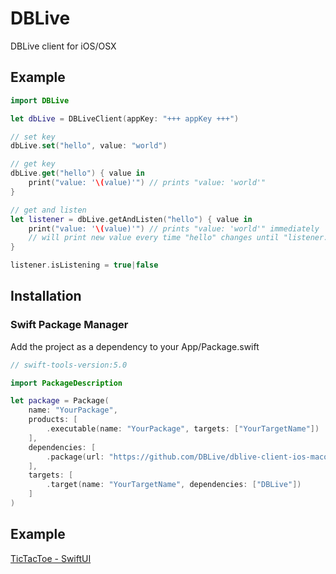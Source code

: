# DBLive
DBLive client for iOS/OSX

## Example
```swift
import DBLive

let dbLive = DBLiveClient(appKey: "+++ appKey +++")

// set key
dbLive.set("hello", value: "world")

// get key
dbLive.get("hello") { value in
	print("value: '\(value)'") // prints "value: 'world'"
}

// get and listen
let listener = dbLive.getAndListen("hello") { value in
	print("value: '\(value)'") // prints "value: 'world'" immediately
	// will print new value every time "hello" changes until "listener.isListening" is false
}

listener.isListening = true|false
```

## Installation

### Swift Package Manager
Add the project as a dependency to your App/Package.swift
```swift
// swift-tools-version:5.0

import PackageDescription

let package = Package(
    name: "YourPackage",
    products: [
        .executable(name: "YourPackage", targets: ["YourTargetName"])
    ],
    dependencies: [
		.package(url: "https://github.com/DBLive/dblive-client-ios-macos", .upToNextMinor(from: "0.0.1-alpha.10"))
    ],
    targets: [
        .target(name: "YourTargetName", dependencies: ["DBLive"])
    ]
)
```

## Example
[TicTacToe - SwiftUI](https://github.com/DBLive/dblive-ios-example-tictactoe-swiftui)
